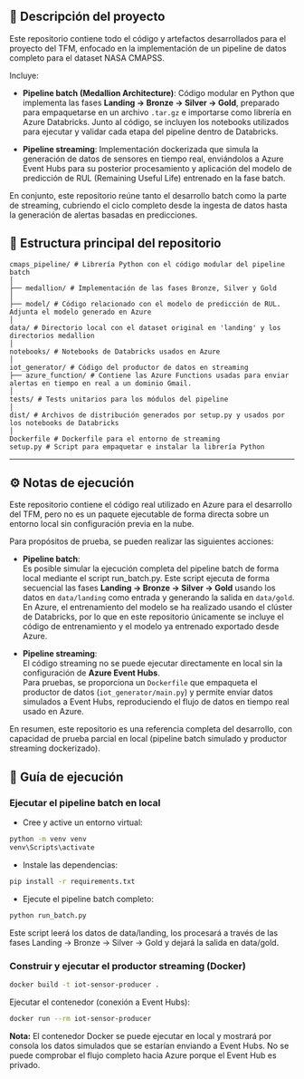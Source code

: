 
## 📄 Descripción del proyecto

Este repositorio contiene todo el código y artefactos desarrollados para el proyecto del TFM, enfocado en la implementación de un pipeline de datos completo para el dataset NASA CMAPSS.

Incluye:

- **Pipeline batch (Medallion Architecture)**: Código modular en Python que implementa las fases **Landing → Bronze → Silver → Gold**, preparado para empaquetarse en un archivo `.tar.gz` e importarse como librería en Azure Databricks. Junto al código, se incluyen los notebooks utilizados para ejecutar y validar cada etapa del pipeline dentro de Databricks.

- **Pipeline streaming**: Implementación dockerizada que simula la generación de datos de sensores en tiempo real, enviándolos a Azure Event Hubs para su posterior procesamiento y aplicación del modelo de predicción de RUL (Remaining Useful Life) entrenado en la fase batch.

En conjunto, este repositorio reúne tanto el desarrollo batch como la parte de streaming, cubriendo el ciclo completo desde la ingesta de datos hasta la generación de alertas basadas en predicciones.

## 📂 Estructura principal del repositorio

```
cmaps_pipeline/ # Librería Python con el código modular del pipeline batch
│
├── medallion/ # Implementación de las fases Bronze, Silver y Gold
│
├── model/ # Código relacionado con el modelo de predicción de RUL. Adjunta el modelo generado en Azure
│
data/ # Directorio local con el dataset original en 'landing' y los directorios medallion
│
notebooks/ # Notebooks de Databricks usados en Azure
│
iot_generator/ # Código del productor de datos en streaming
├── azure_function/ # Contiene las Azure Functions usadas para enviar alertas en tiempo en real a un dominio Gmail.
│
tests/ # Tests unitarios para los módulos del pipeline
│
dist/ # Archivos de distribución generados por setup.py y usados por los notebooks de Databricks
│
Dockerfile # Dockerfile para el entorno de streaming
setup.py # Script para empaquetar e instalar la librería Python
```

---

## ⚙️ Notas de ejecución

Este repositorio contiene el código real utilizado en Azure para el desarrollo del TFM, pero no es un paquete ejecutable de forma directa sobre un entorno local sin configuración previa en la nube.  

Para propósitos de prueba, se pueden realizar las siguientes acciones:

- **Pipeline batch**:  
Es posible simular la ejecución completa del pipeline batch de forma local mediante el script run_batch.py.
Este script ejecuta de forma secuencial las fases **Landing → Bronze → Silver → Gold** usando los datos en `data/landing` como entrada y generando la salida en `data/gold`.  
En Azure, el entrenamiento del modelo se ha realizado usando el clúster de Databricks, por lo que en este repositorio únicamente se incluye el código de entrenamiento y el modelo ya entrenado exportado desde Azure.

- **Pipeline streaming**:  
El código streaming no se puede ejecutar directamente en local sin la configuración de **Azure Event Hubs**.  
Para pruebas, se proporciona un `Dockerfile` que empaqueta el productor de datos (`iot_generator/main.py`) y permite enviar datos simulados a Event Hubs, reproduciendo el flujo de datos en tiempo real usado en Azure.

En resumen, este repositorio es una referencia completa del desarrollo, con capacidad de prueba parcial en local (pipeline batch simulado y productor streaming dockerizado).


## 🚀 Guía de ejecución



### Ejecutar el pipeline batch en local

* Cree y active un entorno virtual:

```bash
python -m venv venv
venv\Scripts\activate   
```

* Instale las dependencias:

```bash
pip install -r requirements.txt
```

* Ejecute el pipeline batch completo:

```bash
python run_batch.py
```

Este script leerá los datos de data/landing, los procesará a través de las fases Landing → Bronze → Silver → Gold y dejará la salida en data/gold.

### Construir y ejecutar el productor streaming (Docker)

```bash
docker build -t iot-sensor-producer .
```
Ejecutar el contenedor (conexión a Event Hubs):

```bash
docker run --rm iot-sensor-producer
```
**Nota:** El contenedor Docker se puede ejecutar en local y mostrará por consola los datos simulados que se estarían enviando a Event Hubs. No se puede comprobar el flujo completo hacia Azure porque el Event Hub es privado.